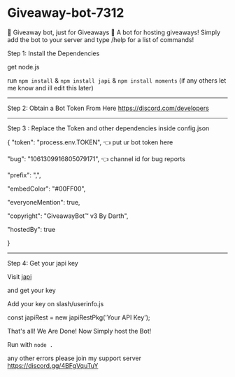 # Giveaway-bot-7312
🎉 Giveaway bot, just for Giveaways 🎉  A bot for hosting giveaways!  Simply add the bot to your server and  type /help for a list of commands!








Step 1: Install the Dependencies

get node.js

run ``npm install`` & ``npm install japi`` & ``npm install moments`` (if any others let me know and ill edit this later)

___________________________________

Step 2: Obtain a Bot Token From Here
https://discord.com/developers

___________________________________

Step 3 : Replace the Token and other dependencies inside config.json

{
  "token": "process.env.TOKEN", 👈 put ur bot token here 

  "bug": "1061309916805079171", 👈 channel id for bug reports

  "prefix": ",", 

  "embedColor": "#00FF00",

  "everyoneMention": true, 

  "copyright": "GiveawayBot™ v3 By Darth",

  "hostedBy": true 

}

___________________________________

Step 4: Get your japi key

Visit [japi](https://key.japi.rest/) 

and get your key

Add your key on slash/userinfo.js

const japiRest = new japiRestPkg('Your API Key');

That's all! We Are Done! Now Simply host the Bot!

Run with ``node .``

any other errors please join my support server
https://discord.gg/4BFgVquTuY
